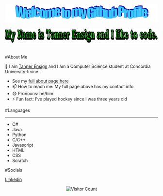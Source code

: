 <!-- "Hero" Header -->
<div align="center">
  <img src="https://raw.githubusercontent.com/tensign1444/tensign1444/master/images/welcome.png" style="max-width: 100%;" alt="Welcome to my Github Profile" />
  <br />
  <br />
  <img height="50" alt="My Name is Tanner Ensign and I like to code." src="images/text.gif" />
  <br />
  <br />

</div>

<!-- End -->


<!-- About Me -->

#About Me

:wave: I am [Tanner Ensign](https://www.tensigndevelopment.com/) and I am a Computer Science student at Concordia University-Irvine. 

- See my [full about page here](https://www.tensigndevelopment.com/)
- 📫 How to reach me: My full page above has my contact info
- 😄 Pronouns: he/him
- ⚡ Fun fact: I've played hockey since I was three years old

<!-- End -->

<!-- Languages -->

#Languages
<hr>

- C#
- Java
- Python
- C/C++
- Javascript
- HTML
- CSS
- Scratch

<!-- End -->

<!-- Social -->
#Socials

[Linkedin](https://www.linkedin.com/in/tanner-ensign-346832194/)

<!-- End -->
<!-- Footer -->

<div align="center">

![Visitor Count](https://profile-counter.glitch.me/tensign1444/count.svg)

</div>
